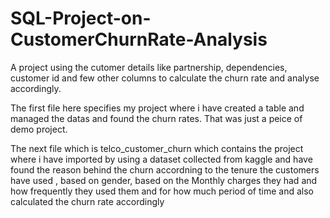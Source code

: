# SQL-Project-on-CustomerChurnRate-Analysis
A project using the cutomer details like partnership, dependencies, customer id and few other columns to calculate the churn rate and analyse accordingly.

The first file here specifies my project where i have created a table and managed the datas and found the churn rates. That was just a peice of demo project.

The next file which is telco_customer_churn which contains the project where i have imported by using a dataset collected from kaggle and have found the reason behind the churn accordning to the tenure the customers have used , based on gender, based on the Monthly charges they had and how frequently they used them and for how much period of time and also calculated the churn rate accordingly
